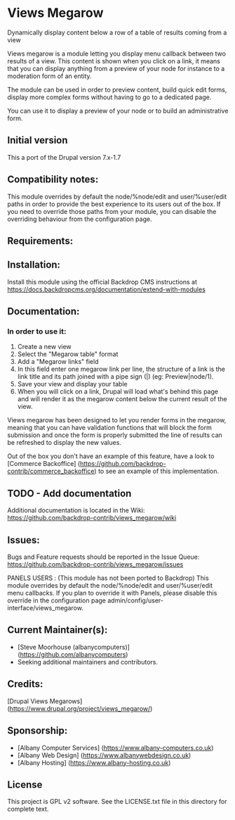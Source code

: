 # Views Megarow
Dynamically display content below a row of a table of results coming from a view

Views megarow is a module letting you display menu callback between two results of a view.
This content is shown when you click on a link, it means that you can display anything from a preview of your node for instance to a moderation form of an entity.

The module can be used in order to preview content, build quick edit forms, display more complex forms without having to go to a dedicated page.

You can use it to display a preview of your node or to build an administrative form.

## Initial version
This a port of the Drupal version 7.x-1.7

## Compatibility notes:
This module overrides by default the node/%node/edit and user/%user/edit paths
in order to provide the best experience to its users out of the box.
If you need to override those paths from your module, you can disable the
overriding behaviour from the configuration page.

## Requirements:


## Installation:
Install this module using the official Backdrop CMS instructions at https://docs.backdropcms.org/documentation/extend-with-modules

## Documentation:
### In order to use it:

1. Create a new view
2. Select the "Megarow table" format
3. Add a "Megarow links" field
4. In this field enter one megarow link per line, the structure of a link is the link title and its path joined with a pipe sign (|) (eg: Preview|node/1).
5. Save your view and display your table
6. When you will click on a link, Drupal will load what's behind this page and will render it as the megarow content below the current result of the view.

Views megarow has been designed to let you render forms in the megarow, meaning that you can have validation functions that will block the form submission and once the form is properly submitted the line of results can be refreshed to display the new values.

Out of the box you don't have an example of this feature, have a look to [Commerce Backoffice] (https://github.com/backdrop-contrib/commerce_backoffice) to see an example of this implementation.

## TODO - Add documentation
Additional documentation is located in the Wiki: https://github.com/backdrop-contrib/views_megarow/wiki

## Issues:
Bugs and Feature requests should be reported in the Issue Queue: https://github.com/backdrop-contrib/views_megarow/issues

PANELS USERS : (This module has not been ported to Backdrop)
This module overrides by default the node/%node/edit and user/%user/edit menu callbacks. If you plan to override it with Panels, please disable this override in the configuration page admin/config/user-interface/views_megarow.


## Current Maintainer(s):
- [Steve Moorhouse (albanycomputers)] (https://github.com/albanycomputers)
- Seeking additional maintainers and contributors.

## Credits:

[Drupal Views Megarows] (https://www.drupal.org/project/views_megarow/)

## Sponsorship:
- [Albany Computer Services] (https://www.albany-computers.co.uk)
- [Albany Web Design] (https://www.albanywebdesign.co.uk)
- [Albany Hosting] (https://www.albany-hosting.co.uk)

## License
This project is GPL v2 software. See the LICENSE.txt file in this directory for complete text.
